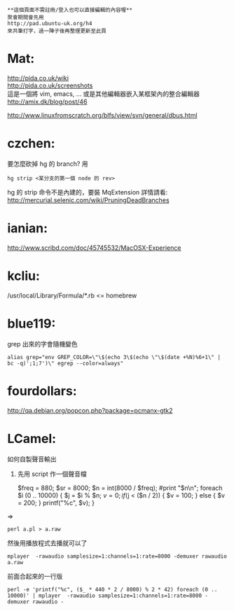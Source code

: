 



    **這個頁面不需註冊/登入也可以直接編輯的內容喔**
    聚會期間會先用 
    http://pad.ubuntu-uk.org/h4 
    來共筆打字，過一陣子後再整理更新至此頁


# Mat:

<http://pida.co.uk/wiki>  
<http://pida.co.uk/screenshots>  
這是一個將 vim, emacs, ... 或是其他編輯器嵌入某框架內的整合編輯器
<http://amix.dk/blog/post/46>  

<http://www.linuxfromscratch.org/blfs/view/svn/general/dbus.html>  


# czchen:

要怎麼砍掉 hg 的 branch? 用

    hg strip <某分支的第一個 node 的 rev>


hg 的 strip 命令不是內建的，要裝 MqExtension
詳情請看:
<http://mercurial.selenic.com/wiki/PruningDeadBranches>  

# ianian:

<http://www.scribd.com/doc/45745532/MacOSX-Experience>  


# kcliu:

/usr/local/Library/Formula/*.rb <= homebrew


# blue119:

grep 出來的字會隨機變色

    alias grep="env GREP_COLOR=\"\$(echo 3\$(echo \"\$(date +%N)%6+1\" | bc -q)';1;7')\" egrep --color=always"


# fourdollars:

<http://qa.debian.org/popcon.php?package=pcmanx-gtk2>  


# LCamel:

如何自製聲音輸出

1. 先用 script 作一個聲音檔

    $freq = 880;
    $sr = 8000;
    $n = int(8000 / $freq);
    #print "$n\n";
    foreach $i (0 .. 10000) {
            $j = $i % $n;
            $v = 0;
            if ($j < ($n / 2)) {
                    $v = 100;
            } else {
                    $v = 200;
            }
            printf("%c", $v);
    }


=> 


    perl a.pl > a.raw


然後用播放程式去播就可以了

    mplayer  -rawaudio samplesize=1:channels=1:rate=8000 -demuxer rawaudio  a.raw


前面合起來的一行版

    perl -e 'printf("%c", ($_ * 440 * 2 / 8000) % 2 * 42) foreach (0 .. 10000)' | mplayer  -rawaudio samplesize=1:channels=1:rate=8000 -demuxer rawaudio -
